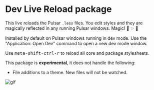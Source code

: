 # Dev Live Reload package

This live reloads the Pulsar `.less` files. You edit styles and they are magically reflected in any running Pulsar windows. Magic! :tophat: :sparkles: :rabbit2:

Installed by default on Pulsar windows running in dev mode. Use the "Application: Open Dev" command to open a new dev mode window.

Use <kbd>meta-shift-ctrl-r</kbd> to reload all core and package stylesheets.

This package is __experimental__, it does not handle the following:

* File additions to a theme. New files will not be watched.

![gif](https://f.cloud.github.com/assets/69169/1387004/d2dc45f2-3b84-11e3-877e-cac8c51e9702.gif)
